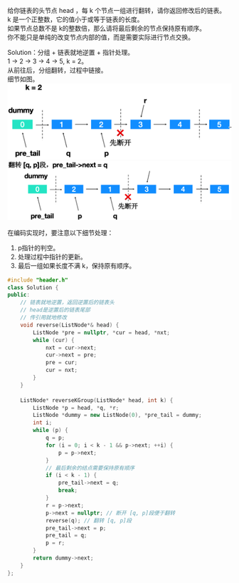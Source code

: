 给你链表的头节点 head ，每 k 个节点一组进行翻转，请你返回修改后的链表。  
k 是一个正整数，它的值小于或等于链表的长度。  
如果节点总数不是 k的整数倍，那么请将最后剩余的节点保持原有顺序。  
你不能只是单纯的改变节点内部的值，而是需要实际进行节点交换。  

Solution：分组 + 链表就地逆置 + 指针处理。  
1 -> 2 -> 3 -> 4 -> 5, k = 2。  
从前往后，分组翻转，过程中链接。  
细节如图。  
![](../../image/reverseK.png)
![](../../image/reverseK_2.png)

在编码实现时，要注意以下细节处理：  
1. p指针的判空。
2. 处理过程中指针的更新。
3. 最后一组如果长度不满 k，保持原有顺序。
```C++
#include "header.h"
class Solution {
public:
    // 链表就地逆置，返回逆置后的链表头
    // head是逆置后的链表尾部
    // 传引用就地修改
    void reverse(ListNode*& head) { 
        ListNode *pre = nullptr, *cur = head, *nxt;
        while (cur) {
            nxt = cur->next;
            cur->next = pre;
            pre = cur;
            cur = nxt;
        }
    }

    ListNode* reverseKGroup(ListNode* head, int k) {
        ListNode *p = head, *q, *r;
        ListNode *dummy = new ListNode(0), *pre_tail = dummy;
        int i;
        while (p) {
            q = p;
            for (i = 0; i < k - 1 && p->next; ++i) {
                p = p->next;
            }
            // 最后剩余的结点需要保持原有顺序
            if (i < k - 1) {
                pre_tail->next = q;
                break;
            }
            r = p->next;
            p->next = nullptr; // 断开 [q, p]段便于翻转
            reverse(q); // 翻转 [q, p]段
            pre_tail->next = p;
            pre_tail = q;
            p = r;
        }
        return dummy->next;
    }
};

```
